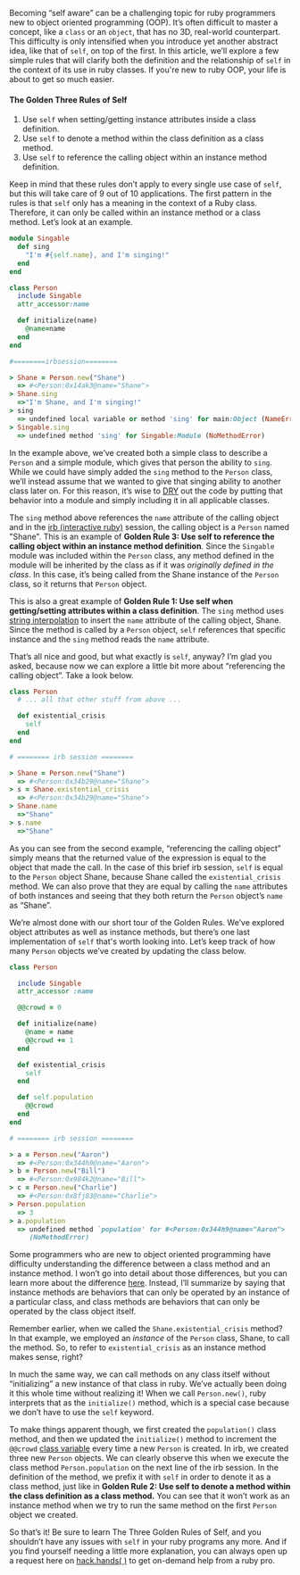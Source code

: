 Becoming “self aware” can be a challenging topic for ruby programmers new to object oriented programming (OOP). It’s often difficult to master a concept, like a `class` or an `object`, that has no 3D, real­-world counterpart. This difficulty is only intensified when you introduce yet another abstract idea, like that of `self`, on top of the first. In this article, we’ll explore a few simple rules that will clarify both the definition and the relationship of `self` in the context of its use in ruby classes. If you're new to ruby OOP, your life is about to get so much easier.

#### **The Golden Three Rules of Self**

1. Use `self` when setting/getting instance attributes inside a class definition.
2. Use `self` to denote a method within the class definition as a class method.
3. Use `self` to reference the calling object within an instance method definition.

Keep in mind that these rules don’t apply to every single use case of `self`, but this will take care of 9 out of 10 applications. The first pattern in the rules is that `self` only has a meaning in the context of a Ruby class. Therefore, it can only be called within an instance method or a class method. Let’s look at an example.

``` ruby
module Singable
  def sing
    "I'm #{self.name}, and I'm singing!"
  end
end

class Person
  include Singable
  attr_accessor:name

  def initialize(name)
    @name=name
  end
end

#========irbsession========

> Shane = Person.new("Shane")
  => #<Person:0x14ak3@name="Shane">
> Shane.sing
  =>"I'm Shane, and I'm singing!"
> sing
  => undefined local variable or method 'sing' for main:Object (NameError)
> Singable.sing
  => undefined method 'sing' for Singable:Module (NoMethodError)

```


In the example above, we’ve created both a simple class to describe a `Person` and a simple module, which gives that person the ability to `sing`. While we could have simply added the `sing` method to the `Person` class, we’ll instead assume that we wanted to give that singing ability to another class later on. For this reason, it’s wise to [DRY](http://http://c2.com/cgi/wiki?DontRepeatYourself) out the code by putting that behavior into a module and simply including it in all applicable classes.

The `sing` method above references the `name` attribute of the calling object and in the [irb (interactive ruby)](http://en.wikipedia.org/wiki/Interactive_Ruby_Shell) session, the calling object is a `Person` named "Shane". This is an example of **Golden Rule 3: Use self to reference the calling object within an instance method definition**. Since the `Singable` module was included within the `Person` class, any method defined in the module will be inherited by the class as if it was _originally defined in the class_. In this case, it’s being called from the Shane instance of the `Person` class, so it returns that `Person` object.

This is also a great example of **Golden Rule 1: Use self when getting/setting attributes within a class definition**. The `sing` method uses [string interpolation](http://rubymonk.com/learning/books/1-ruby-primer/chapters/5-strings/lessons/31-string-basics) to insert the `name` attribute of the calling object, Shane. Since the method is called by a `Person` object, `self` references that specific instance and the `sing` method reads the `name` attribute.

That’s all nice and good, but what exactly is `self`, anyway? I’m glad you asked, because now we can explore a little bit more about “referencing the calling object”. Take a look below.

``` ruby
class Person
  # ... all that other stuff from above ...

  def existential_crisis
    self
  end
end

# ======== irb session ========

> Shane = Person.new("Shane")
  => #<Person:0x34b29@name="Shane">
> s = Shane.existential_crisis
  => #<Person:0x34b29@name="Shane">
> Shane.name
  =>"Shane"
> s.name
  =>"Shane"
```

As you can see from the second example, “referencing the calling object” simply means that the returned value of the expression is equal to the object that made the call. In the case of this brief irb session, `self` is equal to the `Person` object Shane, because Shane called the `existential_crisis` method. We can also prove that they are equal by calling the `name` attributes of both instances and seeing that they both return the `Person` object’s `name` as “Shane”.

We’re almost done with our short tour of the Golden Rules. We’ve explored object attributes as well as instance methods, but there’s one last implementation of `self` that's worth looking into. Let’s keep track of how many `Person` objects we’ve created by updating the class below.

``` ruby
class Person

  include Singable
  attr_accessor :name

  @@crowd = 0

  def initialize(name)
    @name = name
    @@crowd += 1
  end

  def existential_crisis
    self
  end

  def self.population
    @@crowd
  end
end

# ======== irb session ========

> a = Person.new("Aaron")
  => #<Person:0x344h9@name="Aaron">
> b = Person.new("Bill")
  => #<Person:0x984k2@name="Bill">
> c = Person.new("Charlie")
  => #<Person:0x8fj83@name="Charlie">
> Person.population
  => 3
> a.population
  => undefined method `population' for #<Person:0x344h9@name="Aaron">
     (NoMethodError)
```

Some programmers who are new to object oriented programming have difficulty understanding the difference between a class method and an instance method. I won’t go into detail about those differences, but you can learn more about the difference [here](http://www.railstips.org/blog/archives/2009/05/11/class-and-instance-methods-in-ruby/). Instead, I’ll summarize by saying that instance methods are behaviors that can only be operated by an instance of a particular class, and class methods are behaviors that can only be operated by the class object itself.

Remember earlier, when we called the `Shane.existential_crisis` method? In that example, we employed an _instance_ of the `Person` class, Shane, to call the method. So, to refer to `existential_crisis` as an instance method makes sense, right?

In much the same way, we can call methods on any class itself without “initializing” a new instance of that class in ruby. We’ve actually been doing it this whole time without realizing it! When we call `Person.new()`, ruby interprets that as the `initialize()` method, which is a special case because we don’t have to use the `self` keyword.

To make things apparent though, we first created the `population()` class method, and then we updated the `initialize()` method to increment the `@@crowd` [class variable](http://www.tutorialspoint.com/ruby/ruby_variables.htm) every time a new `Person` is created. In irb, we created three new `Person` objects. We can clearly observe this when we execute the class method `Person.population` on the next line of the irb session. In the definition of the method, we prefix it with `self` in order to denote it as a class method, just like in **Golden Rule 2: Use self to denote a method within the class definition as a class method.** You can see that it won’t work as an instance method when we try to run the same method on the first `Person` object we created.

So that’s it! Be sure to learn The Three Golden Rules of Self, and you shouldn’t have any issues with `self` in your ruby programs any more. And if you find yourself needing a little more explanation, you can always open up a request here on [hack.hands( )](https://hackhands.com/dashboard/request/expert) to get on­-demand help from a ruby pro.

